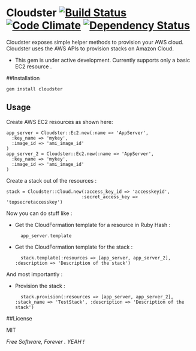 # Cloudster [![Build Status](https://travis-ci.org/emilsoman/cloudster.png)](https://travis-ci.org/emilsoman/cloudster) [![Code Climate](https://codeclimate.com/badge.png)](https://codeclimate.com/github/emilsoman/cloudster) [![Dependency Status](https://gemnasium.com/emilsoman/cloudster.png)](https://gemnasium.com/emilsoman/cloudster)

Cloudster exposes simple helper methods to provision your AWS cloud.
Cloudster uses the AWS APIs to provision stacks on Amazon Cloud.


- This gem is under active development. Currently supports only a basic EC2 resource .

##Installation

    gem install cloudster

## Usage

Create AWS EC2 resources as shown here:

    app_server = Cloudster::Ec2.new(:name => 'AppServer',
      :key_name => 'mykey',
      :image_id => 'ami_image_id'
    )
    app_server_2 = Cloudster::Ec2.new(:name => 'AppServer',
      :key_name => 'mykey',
      :image_id => 'ami_image_id'
    )

Create a stack out of the resources :

    stack = Cloudster::Cloud.new(:access_key_id => 'accesskeyid',
                                :secret_access_key => 'topsecretaccesskey')
Now you can do stuff like :

- Get the CloudFormation template for a resource in Ruby Hash :
    
        app_server.template
- Get the CloudFormation template for the stack :
    
        stack.template(:resources => [app_server, app_server_2], :description => 'Description of the stack')
    
And most importantly :

- Provision the stack :

        stack.provision(:resources => [app_server, app_server_2], :stack_name => 'TestStack', :description => 'Description of the stack')


##License

MIT

*Free Software, Forever . YEAH !*
